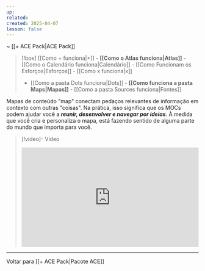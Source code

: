 ```yaml
---
up: 
related: 
created: 2025-04-07
lesson: false
---
```

~ [[+ ACE Pack|ACE Pack]] 

> [!box] [[Como + funciona|+]] - **[[Como o Atlas funciona|Atlas]]** - [[Como o Calendário funciona|Calendário]] - [[Como Funcionam os Esforços|Esforços]] - [[Como x funciona|x]] 
> - [[Como a pasta Dots funciona|Dots]] - **[[Como funciona a pasta Maps|Mapas]]** - [[Como a pasta Sources funciona|Fontes]] 

Mapas de conteúdo "map" conectam pedaços relevantes de informação em contexto com outras "coisas". Na prática, isso significa que os MOCs podem ajudar você a ***reunir, desenvolver e navegar por ideias***. À medida que você cria e personaliza o mapa, está fazendo sentido de alguma parte do mundo que importa para você. 

> [!video]- Vídeo
> <div style="padding:56.25% 0 0 0;position:relative;"><iframe src="https://player.vimeo.com/video/1075710629?badge=0&amp;autopause=0&amp;player_id=0&amp;app_id=58479" frameborder="0" allow="autoplay; fullscreen; picture-in-picture; clipboard-write; encrypted-media" style="position:absolute;top:0;left:0;width:100%;height:100%;" title="How the Map Folder Works"></iframe></div>

---

Voltar para [[+ ACE Pack|Pacote ACE]]